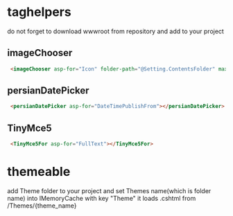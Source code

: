 # taghelpers
do not forget to download wwwroot from repository and add to your project

  ## imageChooser
  ```html
   <imageChooser asp-for="Icon" folder-path="@Setting.ContentsFolder" max-kb="1500" img-css="max-height:200px;border:2px solid blue;" ></imageChooser>

```
       
 ## persianDatePicker
 ```html
  <persianDatePicker asp-for="DateTimePublishFrom"></persianDatePicker>
  ```
  
  ## TinyMce5
  ```html
   <TinyMce5For asp-for="FullText"></TinyMce5For>
```

# themeable
  add Theme folder to your project and set Themes name(which is folder name) into IMemoryCache with key "Theme"
  it loads .cshtml from /Themes/{theme_name}
